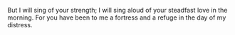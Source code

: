 But I will sing of your strength; I will sing aloud of your steadfast love in the morning. For you have been to me a fortress and a refuge in the day of my distress.
